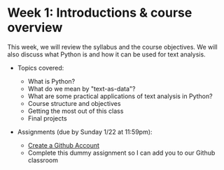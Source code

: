 # Week 1: Introductions &amp; course overview

This week, we will review the syllabus and the course objectives. We will also discuss what Python is and how it can be used for text analysis. 

- Topics covered:
    - What is Python?
    - What do we mean by "text-as-data"?
    - What are some practical applications of text analysis in Python?
    - Course structure and objectives
    - Getting the most out of this class
    - Final projects

- Assignments (due by Sunday 1/22 at 11:59pm):
    - [Create a Github Account](https://www.wikihow.com/Create-an-Account-on-GitHub)
    - Complete this dummy assignment so I can add you to our Github classroom
